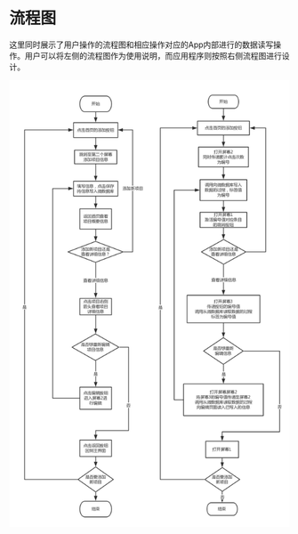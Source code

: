 # 流程图

这里同时展示了用户操作的流程图和相应操作对应的App内部进行的数据读写操作。用户可以将左侧的流程图作为使用说明，而应用程序则按照右侧流程图进行设计。

![](FinalApp.png)